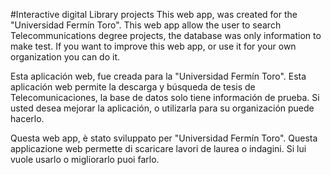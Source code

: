 #Interactive digital Library projects
This web app, was created for the "Universidad Fermín Toro". This web app allow the user to search Telecommunications degree projects, the database was only information to make test.
 If you want to improve this web app, or use it for your own organization you can do it. 

Esta aplicación web, fue creada para la "Universidad Fermín Toro". Esta aplicación web permite la descarga y búsqueda de tesis de Telecomunicaciones, la base de datos solo tiene información de prueba.
Si usted desea mejorar la aplicación, o utilizarla para su organización puede hacerlo.

Questa web app, è stato sviluppato per "Universidad Fermín Toro". Questa applicazione web permette di scaricare lavori de laurea o indagini.
Si lui vuole usarlo o migliorarlo puoi farlo.
